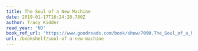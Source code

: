```yaml
---
title: The Soul of a New Machine
date: 2019-01-17T16:24:28.780Z
author: Tracy Kidder
read_year: 'NO'
book_ref_url: 'https://www.goodreads.com/book/show/7090.The_Soul_of_a_New_Machine'
url: /bookshelf/soul-of-a-new-machine
---
```


